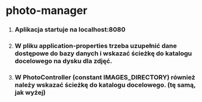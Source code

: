 # photo-manager

1. ### Aplikacja startuje na localhost:8080

2. ### W pliku application-properties trzeba uzupełnić dane dostępowe do bazy danych i wskazać ścieżkę do katalogu docelowego na dysku dla zdjęć.

3. ### W PhotoController (constant IMAGES_DIRECTORY) również należy wskazać ścieżkę do katalogu docelowego. (tę samą, jak wyżej)
